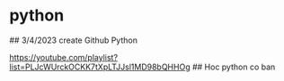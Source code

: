 # python
# #   3 / 4 / 2 0 2 3   c r e a t e   G i t h u b   P y t h o n 
 
 

https://youtube.com/playlist?list=PLJcWUrckOCKK7tXpLTJJsl1MD98bQHHOg
# #     H o c   p y t h o n   c o   b a n  
 